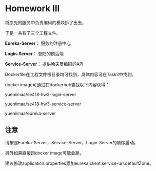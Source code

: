 # Homework III

将原先的服务中负责编码的模块拆了出去，

于是一共有了三个工程文件。

**Eureka-Server：** 服务的注册中心

**Login-Server：** 登陆的前后端

**Service-Server：** 提供哈夫曼编码的API

Dockerfile在工程文件根目录均可找到，具体内容可在Task3中找到。

docker image可通过在dockerhub查找以下内容获得：

yueniimaa/se418-hw3-login-server

yueniimaa/se418-hw3-service-server

yueniimaa/eureka-server

## 注意

请按照Eureka-Server，Service-Server，Login-Server的顺序启动。

另外如果直接跑docker image可能会跪，

建议修改application.properties添加eureka.client.service-url.defaultZone。